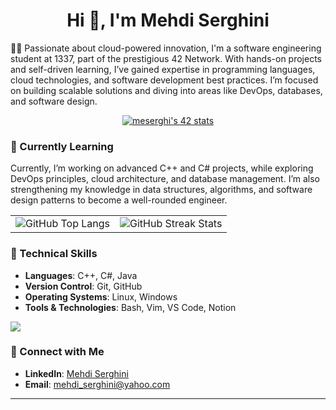 <h1 align="center">Hi 👋, I'm Mehdi Serghini</h1>

👨‍💻 Passionate about cloud-powered innovation, I'm a software engineering student at 1337, part of the prestigious 42 Network. With hands-on projects and self-driven learning, I’ve gained expertise in programming languages, cloud technologies, and software development best practices. I’m focused on building scalable solutions and diving into areas like DevOps, databases, and software design.

<p align="center">
  <a href="https://github.com/oakoudad/badge42">
    <img src="https://badge.mediaplus.ma/greenbinary/meserghi" alt="meserghi's 42 stats" />
  </a>
</p>

### 🌱 Currently Learning
Currently, I’m working on advanced C++ and C# projects, while exploring DevOps principles, cloud architecture, and database management. I’m also strengthening my knowledge in data structures, algorithms, and software design patterns to become a well-rounded engineer.

<table>
  <tr>
    <td><img src="https://github-readme-stats.vercel.app/api/top-langs/?username=Serghini04&theme=dark&hide_border=false&layout=compact" alt="GitHub Top Langs" /></td>
    <td><img src="https://streak-stats.demolab.com?user=Serghini04&theme=dracula&exclude_days=Sun" alt="GitHub Streak Stats" /></td>
  </tr>
</table>

### 🚀 Technical Skills
- **Languages**: C++, C#, Java
- **Version Control**: Git, GitHub
- **Operating Systems**: Linux, Windows
- **Tools & Technologies**: Bash, Vim, VS Code, Notion

<p align="left">
  <a href="https://skillicons.dev">
    <img src="https://skillicons.dev/icons?i=c,cpp,java,cs,git,github,bash,notion,linux,vim,vscode" />
  </a>
</p>

### 🔗 Connect with Me
- **LinkedIn**: [Mehdi Serghini](https://www.linkedin.com/in/mehdi-serghini-a81160245/)
- **Email**: [mehdi_serghini@yahoo.com](mailto:mehdi_serghini@yahoo.com)

---
